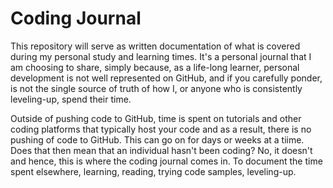 # Coding Journal
This repository will serve as written documentation of what is covered during my personal study and learning times. It's a personal journal that I am choosing to share, simply because, as a life-long learner, personal development is not well represented on GitHub, and if you carefully ponder, is not the single source of truth of how I, or anyone who is consistently leveling-up, spend their time. 

Outside of pushing code to GitHub, time is spent on tutorials and other coding platforms that typically host your code and as a result, there is no pushing of code to GitHub. This can go on for days or weeks at a tiime.  Does that then mean that an individual hasn't been coding? No, it doesn't and hence, this is where the coding journal comes in. To document the time spent elsewhere, learning, reading, trying code samples, leveling-up.